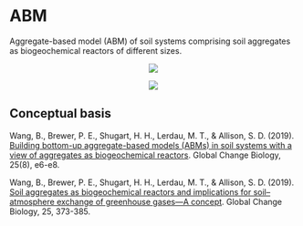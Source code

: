 # ABM
Aggregate-based model (ABM) of soil systems comprising soil aggregates as biogeochemical reactors of different sizes.

<p align='center'> <img src="https://onlinelibrary.wiley.com/cms/asset/b0e673e9-1c1a-4630-84f4-d2353a239404/gcb14684-fig-0001-m.jpg"> </p>

<p align='center'> <img src="https://onlinelibrary.wiley.com/cms/asset/8d86e437-3f57-4e10-83af-8ff69d384881/gcb14515-fig-0001-m.jpg"> </p>

## Conceptual basis

Wang, B., Brewer, P. E., Shugart, H. H., Lerdau, M. T., & Allison, S. D. (2019). [Building bottom-up aggregate-based models (ABMs) in soil systems with a view of aggregates as biogeochemical reactors](https://doi.org/10.1111/gcb.14684). Global Change Biology, 25(8), e6-e8.

Wang, B., Brewer, P. E., Shugart, H. H., Lerdau, M. T., & Allison, S. D. (2019). [Soil aggregates as biogeochemical reactors and implications for soil–atmosphere exchange of greenhouse gases—A concept](https://doi.org/10.1111/gcb.14515). Global Change Biology, 25, 373-385.
